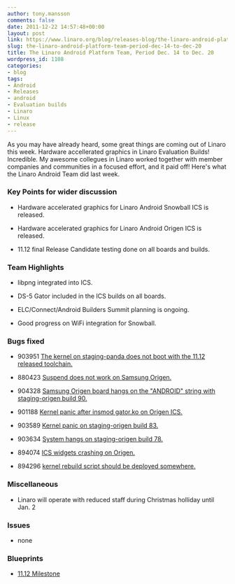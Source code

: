 ```yaml
---
author: tony.mansson
comments: false
date: 2011-12-22 14:57:48+00:00
layout: post
link: https://www.linaro.org/blog/releases-blog/the-linaro-android-platform-team-period-dec-14-to-dec-20/
slug: the-linaro-android-platform-team-period-dec-14-to-dec-20
title: The Linaro Android Platform Team, Period Dec. 14 to Dec. 20
wordpress_id: 1108
categories:
- blog
tags:
- Android
- Releases
- android
- Evaluation builds
- Linaro
- Linux
- release
---
```


As you may have already heard, some great things are coming out of Linaro this week. Hardware accellerated graphics in Linaro Evaluation Builds! Incredible. My awesome collegues in Linaro worked together with member companies and communities in a focused effort, and it paid off! Here's what the Linaro Android Team did last week.



### Key Points for wider discussion






  * Hardware accelerated graphics for Linaro Android Snowball ICS is released.


  * Hardware accelerated graphics for Linaro Android Origen ICS is released.


  * 11.12 final Release Candidate testing done on all boards and builds.




### Team Highlights






  * libpng integrated into ICS.


  * DS-5 Gator included in the ICS builds on all boards.


  * ELC/Connect/Android Builders Summit planning is ongoing.


  * Good progress on WiFi integration for Snowball.





### Bugs fixed






  * 903951	[ The kernel on staging-panda does not boot with the 11.12 released toolchain.](https://bugs.launchpad.net/linaro-android/+bug/903951)


  * 880423	[ Suspend does not work on Samsung Origen.](https://bugs.launchpad.net/linaro-android/+bug/880423)


  * 904328	[ Samsung Origen board hangs on the "ANDROID" string with staging-origen build 90.](https://bugs.launchpad.net/linaro-android/+bug/904328)


  * 901188	[ Kernel panic after insmod gator.ko on Origen ICS.](https://bugs.launchpad.net/linaro-android/+bug/901188)


  * 903589	[ Kernel panic on staging-origen build 83.](https://bugs.launchpad.net/linaro-android/+bug/903589)


  * 903634	[ System hangs on staging-origen build 78.](https://bugs.launchpad.net/linaro-android/+bug/903634)


  * 894074	[ ICS widgets crashing on Origen.](https://bugs.launchpad.net/linaro-android/+bug/894074)


  * 894296	[ kernel rebuild script should be deployed somewhere.](https://bugs.launchpad.net/linaro-android/+bug/894296)





### Miscellaneous






  * Linaro will operate with reduced staff during Christmas holliday until Jan. 2




### Issues






  * none




### Blueprints






  * [11.12 Milestone](https://launchpad.net/linaro-android/+milestone/11.12)

